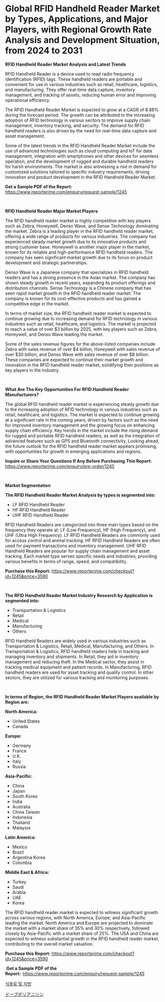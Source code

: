 <p><h1>Global RFID Handheld Reader Market by Types, Applications, and Major Players, with Regional Growth Rate Analysis and Development Situation, from 2024 to 2031</h1></p><p><strong>RFID Handheld Reader Market Analysis and Latest Trends</strong></p>
<p><p>RFID Handheld Reader is a device used to read radio frequency identification (RFID) tags. These handheld readers are portable and convenient for use in various industries such as retail, healthcare, logistics, and manufacturing. They offer real-time data capture, inventory management, and tracking of assets, reducing human error and improving operational efficiency.</p><p>The RFID Handheld Reader Market is expected to grow at a CAGR of 8.88% during the forecast period. The growth can be attributed to the increasing adoption of RFID technology in various sectors to improve supply chain management, inventory tracking, and security. The demand for RFID handheld readers is also driven by the need for real-time data capture and asset management.</p><p>Some of the latest trends in the RFID Handheld Reader Market include the use of advanced technologies such as cloud computing and IoT for data management, integration with smartphones and other devices for seamless operation, and the development of rugged and durable handheld readers for harsh environments. The market is also witnessing a rise in demand for customized solutions tailored to specific industry requirements, driving innovation and product development in the RFID Handheld Reader Market.</p></p>
<p><strong>Get a Sample PDF of the Report:&nbsp;</strong> <a href="https://www.reportprime.com/enquiry/request-sample/1245">https://www.reportprime.com/enquiry/request-sample/1245</a></p>
<p>&nbsp;</p>
<p><strong>RFID Handheld Reader Major Market Players</strong></p>
<p><p>The RFID handheld reader market is highly competitive with key players such as Zebra, Honeywell, Denso Wave, and Sense Technology dominating the market. Zebra is a leading player in the RFID handheld reader market, offering a wide range of products for various industries. The company has experienced steady market growth due to its innovative products and strong customer base. Honeywell is another major player in the market, known for its reliable and high-performance RFID handheld readers. The company has seen significant market growth due to its focus on product development and strategic partnerships.</p><p>Denso Wave is a Japanese company that specializes in RFID handheld readers and has a strong presence in the Asian market. The company has shown steady growth in recent years, expanding its product offerings and distribution channels. Sense Technology is a Chinese company that has seen rapid market growth in the RFID handheld reader market. The company is known for its cost-effective products and has gained a competitive edge in the market.</p><p>In terms of market size, the RFID handheld reader market is expected to continue growing due to increasing demand for RFID technology in various industries such as retail, healthcare, and logistics. The market is projected to reach a value of over $3 billion by 2025, with key players such as Zebra, Honeywell, and Denso Wave leading the market.</p><p>Some of the sales revenue figures for the above-listed companies include Zebra with sales revenue of over $4 billion, Honeywell with sales revenue of over $30 billion, and Denso Wave with sales revenue of over $8 billion. These companies are expected to continue their market growth and innovation in the RFID handheld reader market, solidifying their positions as key players in the industry.</p></p>
<p>&nbsp;</p>
<p><strong>What Are The Key Opportunities For RFID Handheld Reader Manufacturers?</strong></p>
<p><p>The global RFID handheld reader market is experiencing steady growth due to the increasing adoption of RFID technology in various industries such as retail, healthcare, and logistics. The market is expected to continue growing at a significant rate in the coming years, driven by factors such as the need for improved inventory management and the growing focus on enhancing supply chain efficiency. Key trends in the market include the rising demand for rugged and portable RFID handheld readers, as well as the integration of advanced features such as GPS and Bluetooth connectivity. Looking ahead, the future outlook for the RFID handheld reader market appears promising, with opportunities for growth in emerging applications and regions.</p></p>
<p><strong>Inquire or Share Your Questions If Any Before Purchasing This Report:</strong> <a href="https://www.reportprime.com/enquiry/pre-order/1245">https://www.reportprime.com/enquiry/pre-order/1245</a></p>
<p>&nbsp;</p>
<p><strong>Market Segmentation</strong></p>
<p><strong>The RFID Handheld Reader Market Analysis by types is segmented into:</strong></p>
<p><ul><li>LF RFID Handheld Reader</li><li>HF RFID Handheld Reader</li><li>UHF RFID Handheld Reader</li></ul></p>
<p><p>RFID Handheld Readers are categorized into three main types based on the frequency they operate at: LF (Low Frequency), HF (High Frequency), and UHF (Ultra High Frequency). LF RFID Handheld Readers are commonly used for access control and animal tracking. HF RFID Handheld Readers are often used for payment transactions and inventory management. UHF RFID Handheld Readers are popular for supply chain management and asset tracking. Each market type serves specific needs and industries, providing various benefits in terms of range, speed, and compatibility.</p></p>
<p><strong>Purchase this Report:&nbsp;</strong><a href="https://www.reportprime.com/checkout?id=1245&price=3590">https://www.reportprime.com/checkout?id=1245&price=3590</a></p>
<p>&nbsp;</p>
<p><strong>The RFID Handheld Reader Market Industry Research by Application is segmented into:</strong></p>
<p><ul><li>Transportation & Logistics</li><li>Retail</li><li>Medical</li><li>Manufacturing</li><li>Others</li></ul></p>
<p><p>RFID Handheld Readers are widely used in various industries such as Transportation & Logistics, Retail, Medical, Manufacturing, and Others. In Transportation & Logistics, RFID handheld readers help in tracking and managing inventory and shipments. In Retail, they aid in inventory management and reducing theft. In the Medical sector, they assist in tracking medical equipment and patient records. In Manufacturing, RFID handheld readers are used for asset tracking and quality control. In other sectors, they are utilized for various tracking and monitoring purposes.</p></p>
<p>&nbsp;</p>
<p><strong>In terms of Region, the RFID Handheld Reader Market Players available by Region are:</strong></p>
<p>
    <p> <strong> North America: </strong>
        <ul>
            <li>United States</li>
            <li>Canada</li>
        </ul>
        </p> 
    <p> <strong> Europe: </strong>
        <ul>
            <li>Germany</li>
            <li>France</li>
            <li>U.K.</li>
            <li>Italy</li>
            <li>Russia</li>
        </ul>
        </p> 
    <p> <strong> Asia-Pacific: </strong>
        <ul>
            <li>China</li>
            <li>Japan</li>
            <li>South Korea</li>
            <li>India</li>
            <li>Australia</li>
            <li>China Taiwan</li>
            <li>Indonesia</li>
            <li>Thailand</li>
            <li>Malaysia</li>
        </ul>
        </p> 
    <p> <strong> Latin America: </strong>
        <ul>
            <li>Mexico</li>
            <li>Brazil</li>
            <li>Argentina Korea</li>
            <li>Colombia</li>
        </ul>
        </p> 
    <p> <strong> Middle East & Africa: </strong>
        <ul>
            <li>Turkey</li>
            <li>Saudi</li>
            <li>Arabia</li>
            <li>UAE</li>
            <li>Korea</li>
        </ul>
    </p>
    </p>
<p><p>The RFID handheld reader market is expected to witness significant growth across various regions, with North America, Europe, and Asia-Pacific leading the market. North America and Europe are projected to dominate the market with a market share of 35% and 30% respectively, followed closely by Asia-Pacific with a market share of 25%. The USA and China are expected to witness substantial growth in the RFID handheld reader market, contributing to the overall market valuation.</p></p>
<p><strong>Purchase this Report: </strong><a href="https://www.reportprime.com/checkout?id=1245&price=3590">https://www.reportprime.com/checkout?id=1245&price=3590</a></p>
<p>&nbsp;<strong>Get a Sample PDF of the Report:&nbsp;&nbsp;</strong><a href="https://www.reportprime.com/enquiry/request-sample/1245">https://www.reportprime.com/enquiry/request-sample/1245</a></p>
<p><strong></strong></p>
<p><p><a href="https://github.com/lzrvbyqzftro57/Market-Research-Report-List-1/blob/main/50608688327.md">식용유 및 지방</a></p><p><a href="https://github.com/oqxogxyvqe90775/Market-Research-Report-List-1/blob/main/59210449190.md">ドープポリアニリン</a></p></p>